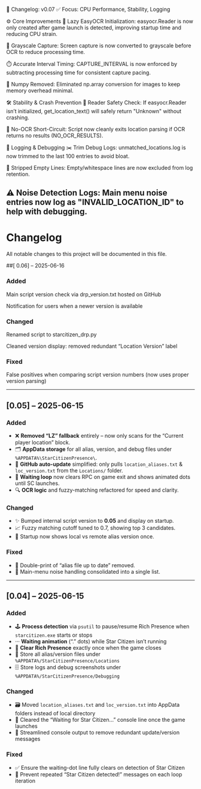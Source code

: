 📝 Changelog: v0.07
✅ Focus: CPU Performance, Stability, Logging

⚙️ Core Improvements
🧠 Lazy EasyOCR Initialization: easyocr.Reader is now only created after game launch is detected, improving startup time and reducing CPU strain.

🖤 Grayscale Capture: Screen capture is now converted to grayscale before OCR to reduce processing time.

⏱️ Accurate Interval Timing: CAPTURE_INTERVAL is now enforced by subtracting processing time for consistent capture pacing.

🧼 Numpy Removed: Eliminated np.array conversion for images to keep memory overhead minimal.

🛠️ Stability & Crash Prevention
🚫 Reader Safety Check: If easyocr.Reader isn’t initialized, get_location_text() will safely return "Unknown" without crashing.

🛑 No-OCR Short-Circuit: Script now cleanly exits location parsing if OCR returns no results (NO_OCR_RESULTS).

📝 Logging & Debugging
✂️ Trim Debug Logs: unmatched_locations.log is now trimmed to the last 100 entries to avoid bloat.

🧹 Stripped Empty Lines: Empty/whitespace lines are now excluded from log retention.

⚠️ Noise Detection Logs: Main menu noise entries now log as "INVALID_LOCATION_ID" to help with debugging.
---

# Changelog

All notable changes to this project will be documented in this file.

##[ 0.06] – 2025-06-16
### Added

Main script version check via drp_version.txt hosted on GitHub

Notification for users when a newer version is available

### Changed

Renamed script to starcitizen_drp.py

Cleaned version display: removed redundant “Location Version” label

### Fixed

False positives when comparing script version numbers (now uses proper version parsing)

---

## [0.05] – 2025-06-15
### Added
- ❌ **Removed “LZ” fallback** entirely – now only scans for the “Current player location” block.
- 🗂️ **AppData storage** for all alias, version, and debug files under `%APPDATA%\StarCitizenPresence\`.
- 🔄 **GitHub auto-update** simplified: only pulls `location_aliases.txt` & `loc_version.txt` from the `Locations/` folder.
- 🧵 **Waiting loop** now clears RPC on game exit and shows animated dots until SC launches.
- 🔍 **OCR logic** and fuzzy-matching refactored for speed and clarity.

### Changed
- ✨ Bumped internal script version to **0.05** and display on startup.
- 📈 Fuzzy matching cutoff tuned to 0.7, showing top 3 candidates.
- 🚀 Startup now shows local vs remote alias version once.

### Fixed
- 🐛 Double-print of “alias file up to date” removed.
- 📄 Main-menu noise handling consolidated into a single list.

---

## [0.04] – 2025-06-15

### Added
- 🕹️ **Process detection** via `psutil` to pause/resume Rich Presence when `starcitizen.exe` starts or stops  
- ··· **Waiting animation** (“.” dots) while Star Citizen isn’t running  
- 🛑 **Clear Rich Presence** exactly once when the game closes  
- 📂 Store all alias/version files under `%APPDATA%/StarCitizenPresence/Locations`  
- 🗄️ Store logs and debug screenshots under `%APPDATA%/StarCitizenPresence/Debugging`

### Changed
- 🗃️ Moved `location_aliases.txt` and `loc_version.txt` into AppData folders instead of local directory  
- 🧹 Cleared the “Waiting for Star Citizen…” console line once the game launches  
- 📝 Streamlined console output to remove redundant update/version messages  

### Fixed
- ✅ Ensure the waiting-dot line fully clears on detection of Star Citizen  
- 🔄 Prevent repeated “Star Citizen detected!” messages on each loop iteration  
